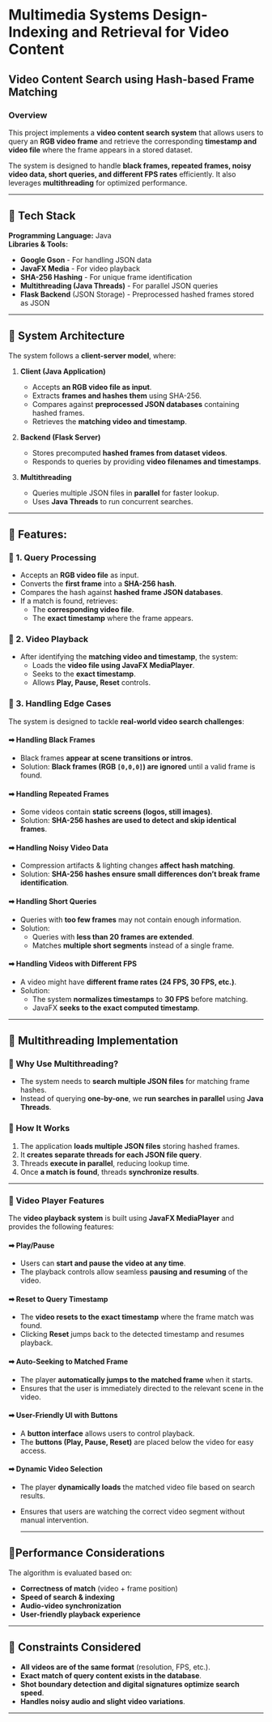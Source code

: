 # Multimedia Systems Design- Indexing and Retrieval for Video Content
## Video Content Search using Hash-based Frame Matching

### Overview
This project implements a **video content search system** that allows users to query an **RGB video frame** and retrieve the corresponding **timestamp and video file** where the frame appears in a stored dataset. 

The system is designed to handle **black frames, repeated frames, noisy video data, short queries, and different FPS rates** efficiently. It also leverages **multithreading** for optimized performance.

---

## 🔷 Tech Stack

**Programming Language:** Java  
**Libraries & Tools:**
- **Google Gson** - For handling JSON data
- **JavaFX Media** - For video playback
- **SHA-256 Hashing** - For unique frame identification  
- **Multithreading (Java Threads)** - For parallel JSON queries  
- **Flask Backend** (JSON Storage) - Preprocessed hashed frames stored as JSON  

---

## 🔷 System Architecture

The system follows a **client-server model**, where:
1. **Client (Java Application)**
   - Accepts **an RGB video file as input**.
   - Extracts **frames and hashes them** using SHA-256.
   - Compares against **preprocessed JSON databases** containing hashed frames.
   - Retrieves the **matching video and timestamp**.

2. **Backend (Flask Server)**
   - Stores precomputed **hashed frames from dataset videos**.
   - Responds to queries by providing **video filenames and timestamps**.

3. **Multithreading**
   - Queries multiple JSON files in **parallel** for faster lookup.
   - Uses **Java Threads** to run concurrent searches.

---

## 🔷 Features:

### 🔶 1. Query Processing
- Accepts an **RGB video file** as input.
- Converts the **first frame** into a **SHA-256 hash**.
- Compares the hash against **hashed frame JSON databases**.
- If a match is found, retrieves:
  - The **corresponding video file**.
  - The **exact timestamp** where the frame appears.

### 🔶 2. Video Playback
- After identifying the **matching video and timestamp**, the system:
  - Loads the **video file using JavaFX MediaPlayer**.
  - Seeks to the **exact timestamp**.
  - Allows **Play, Pause, Reset** controls.

### 🔶 3. Handling Edge Cases
The system is designed to tackle **real-world video search challenges**:

#### **➡ Handling Black Frames**
- Black frames **appear at scene transitions or intros**.
- Solution: **Black frames (RGB `[0,0,0]`) are ignored** until a valid frame is found.

#### **➡ Handling Repeated Frames**
- Some videos contain **static screens (logos, still images)**.
- Solution: **SHA-256 hashes are used to detect and skip identical frames**.

#### **➡ Handling Noisy Video Data**
- Compression artifacts & lighting changes **affect hash matching**.
- Solution: **SHA-256 hashes ensure small differences don’t break frame identification**.

#### **➡ Handling Short Queries**
- Queries with **too few frames** may not contain enough information.
- Solution:
  - Queries with **less than 20 frames are extended**.
  - Matches **multiple short segments** instead of a single frame.

#### **➡ Handling Videos with Different FPS**
- A video might have **different frame rates (24 FPS, 30 FPS, etc.)**.
- Solution:
  - The system **normalizes timestamps** to **30 FPS** before matching.
  - JavaFX **seeks to the exact computed timestamp**.

---

## 🔷 Multithreading Implementation

### 🔶 Why Use Multithreading?
- The system needs to **search multiple JSON files** for matching frame hashes.
- Instead of querying **one-by-one**, we **run searches in parallel** using **Java Threads**.

### 🔶 How It Works
1. The application **loads multiple JSON files** storing hashed frames.
2. It **creates separate threads for each JSON file query**.
3. Threads **execute in parallel**, reducing lookup time.
4. Once **a match is found**, threads **synchronize results**.

---

### 🔶 Video Player Features
The **video playback system** is built using **JavaFX MediaPlayer** and provides the following features:

#### **➡ Play/Pause**
- Users can **start and pause the video at any time**.
- The playback controls allow seamless **pausing and resuming** of the video.

#### **➡ Reset to Query Timestamp**
- The **video resets to the exact timestamp** where the frame match was found.
- Clicking **Reset** jumps back to the detected timestamp and resumes playback.

#### **➡ Auto-Seeking to Matched Frame**
- The player **automatically jumps to the matched frame** when it starts.
- Ensures that the user is immediately directed to the relevant scene in the video.

#### **➡ User-Friendly UI with Buttons**
- A **button interface** allows users to control playback.
- The **buttons (Play, Pause, Reset)** are placed below the video for easy access.

#### **➡ Dynamic Video Selection**
- The player **dynamically loads** the matched video file based on search results.
- Ensures that users are watching the correct video segment without manual intervention.

  ---

## 🔷Performance Considerations
The algorithm is evaluated based on:
- **Correctness of match** (video + frame position)
- **Speed of search & indexing**
- **Audio-video synchronization**
- **User-friendly playback experience**

---

## **🔹 Constraints Considered**
- **All videos are of the same format** (resolution, FPS, etc.).
- **Exact match of query content exists in the database**.
- **Shot boundary detection and digital signatures optimize search speed**.
- **Handles noisy audio and slight video variations**.

---
